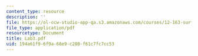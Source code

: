 ```yaml
---
content_type: resource
description: ''
file: https://ol-ocw-studio-app-qa.s3.amazonaws.com/courses/12-163-surface-processes-and-landscape-evolution-fall-2004/194a61f96f9a68e9c280f61c7fc7cc53_Lab3.pdf
file_type: application/pdf
resourcetype: Document
title: Lab3.pdf
uid: 194a61f9-6f9a-68e9-c280-f61c7fc7cc53
---
```

